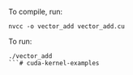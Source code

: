 
To compile, run: 
```
nvcc -o vector_add vector_add.cu
```

To run: 

```
./vector_add
```# cuda-kernel-examples
